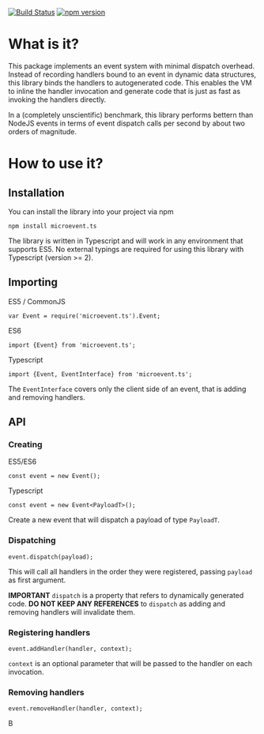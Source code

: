 [![Build Status](https://travis-ci.org/DirtyHairy/microevent.svg?branch=master)](https://travis-ci.org/DirtyHairy/microevent)
[![npm version](https://badge.fury.io/js/microevent.ts.svg)](https://badge.fury.io/js/microevent.ts)

# What is it?

This package implements an event system with minimal dispatch overhead. Instead
of recording handlers bound to an event in dynamic data structures, this library
binds the handlers to autogenerated code. This enables the VM to inline the
handler invocation and generate code that is just as fast as invoking the handlers
directly.

In a (completely unscientific) benchmark, this library performs bettern than
NodeJS events in terms of event dispatch calls per second by about two orders
of magnitude.

# How to use it?

## Installation

You can install the library into your project via npm

    npm install microevent.ts

The library is written in Typescript and will work in any environment that
supports ES5. No external typings are required for using this library with
Typescript (version >= 2).

## Importing

ES5 / CommonJS

    var Event = require('microevent.ts').Event;

ES6

    import {Event} from 'microevent.ts';

Typescript

    import {Event, EventInterface} from 'microevent.ts';

The `EventInterface` covers only the client side of an event, that is adding
and removing handlers.

##  API

### Creating

ES5/ES6

    const event = new Event();

Typescript

    const event = new Event<PayloadT>();

Create a new event that will dispatch a payload of type `PayloadT`.

### Dispatching

    event.dispatch(payload);

This will call all handlers in the order they were registered, passing `payload`
as first argument.

**IMPORTANT** `dispatch` is a property that refers to dynamically generated code. 
**DO NOT KEEP ANY REFERENCES** to `dispatch` as adding and removing handlers
will invalidate them.

### Registering handlers

    event.addHandler(handler, context);

`context` is an optional parameter that will be passed to the handler on
each invocation.

### Removing handlers

    event.removeHandler(handler, context);

B
